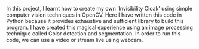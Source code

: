 In this project, I learnt how to create my own ‘Invisibility Cloak’ using simple computer vision techniques in OpenCV. 
Here I have written this code in Python because it provides exhaustive and sufficient library to build this program.
I have created this magical experience using an image processing technique called Color detection and segmentation. 
In order to run this code, we can use a video or stream live using webcam. 
